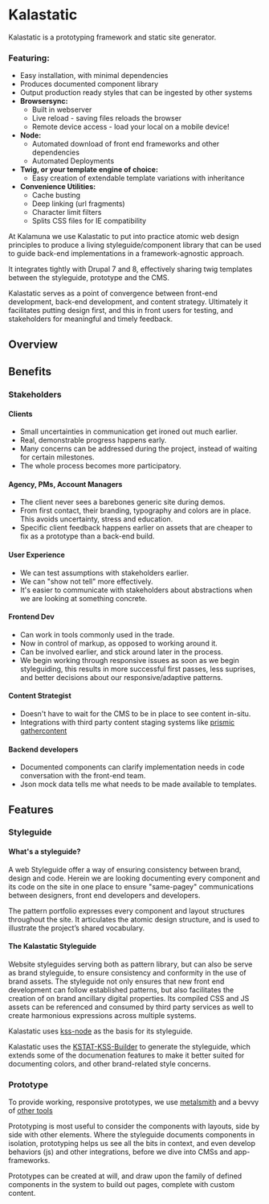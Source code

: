 # Kalastatic

Kalastatic is a prototyping framework and static site generator.

### Featuring:
* Easy installation, with minimal dependencies
* Produces documented component library
* Output production ready styles that can be ingested by other systems
* **Browsersync:**
    - Built in webserver
    - Live reload - saving files reloads the browser
    - Remote device access - load your local on a mobile device!
* **Node:**
    - Automated download of front end frameworks and other dependencies
    - Automated Deployments
* **Twig, or your template engine of choice:**
    - Easy creation of extendable template variations with inheritance
* **Convenience Utilities:**
    - Cache busting
    - Deep linking (url fragments)
    - Character limit filters
    - Splits CSS files for IE compatibility

At Kalamuna we use Kalastatic to put into practice atomic web design principles to produce a living styleguide/component library that can be used to guide back-end implementations in a framework-agnostic approach.

It integrates tightly with Drupal 7 and 8, effectively sharing twig templates between the styleguide, prototype and the CMS.

Kalastatic serves as a point of convergence between front-end development, back-end development, and content strategy. Ultimately it facilitates putting design first, and this in front users for testing, and stakeholders for meaningful and timely feedback.


## Overview

## Benefits
### Stakeholders
#### Clients
- Small uncertainties in communication get ironed out much earlier.
- Real, demonstrable progress happens early.
- Many concerns can be addressed during the project, instead of waiting for certain milestones.
- The whole process becomes more participatory.

#### Agency, PMs, Account Managers
- The client never sees a barebones generic site during demos.
- From first contact, their branding, typography and colors are in place. This avoids uncertainty, stress and education.
- Specific client feedback happens earlier on assets that are cheaper to fix as a prototype than a back-end build.

#### User Experience
- We can test assumptions with stakeholders earlier.
- We can "show not tell" more effectively.
- It's easier to communicate with stakeholders about abstractions when we are looking at something concrete.

#### Frontend Dev
- Can work in tools commonly used in the trade.
- Now in control of markup, as opposed to working around it.
- Can be involved earlier, and stick around later in the process.
- We begin working through responsive issues as soon as we begin styleguiding, this results in more successful first passes, less suprises, and better decisions about our responsive/adaptive patterns.

#### Content Strategist
- Doesn't have to wait for the CMS to be in place to see content in-situ.
- Integrations with third party content staging systems like [prismic](https://prismic.io) [gathercontent](https://gathercontent.com)

#### Backend developers
- Documented components can clarify implementation needs in code conversation with the front-end team.
- Json mock data tells me what needs to be made available to templates.


## Features

### Styleguide

#### What's a styleguide?

A web Styleguide offer a way of ensuring consistency between brand, design and code.
Herein we are looking documenting every component and its code on the site in one place to ensure "same-pagey" communications between designers, front end developers and developers.

The pattern portfolio expresses every component and layout structures throughout the site.
It articulates the atomic design structure, and is used to illustrate the project’s shared vocabulary.

#### The Kalastatic Styleguide
Website styleguides serving both as pattern library, but can also be serve as brand styleguide, to ensure consistency and conformity in the use of brand assets. The styleguide not only ensures that new front end development can follow established patterns, but also facilitates the creation of on brand ancillary digital properties. Its compiled CSS and JS assets can be referenced and consumed by third party services as well to create harmonious expressions across multiple systems.

Kalastatic uses [kss-node](https://github.com/kss-node/kss-node) as the basis for its styleguide.

Kalastatic uses the [KSTAT-KSS-Builder](https://github.com/kalamuna/kstat-kss-builder) to generate the styleguide, which extends some of the documenation features to make it better suited for documenting colors, and other brand-related style concerns.



### Prototype

To provide working, responsive prototypes, we use [metalsmith](metalsmith.io) and a bevvy of [other tools](https://github.com/kalamuna/kalastatic/blob/master/package.json)

Prototyping is most useful to consider the components with layouts, side by side with other elements. Where the styleguide documents components in isolation, prototyping helps us see all the bits in context, and even develop behaviors (js) and other integrations, before we dive into CMSs and app-frameworks.

Prototypes can be created at will, and draw upon the family of defined components in the system to build out pages, complete with custom content.
